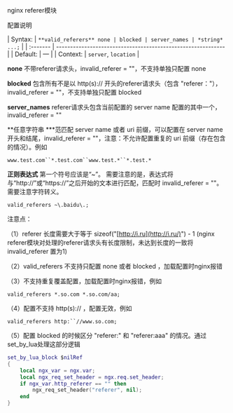 nginx  referer模块

配置说明 

| Syntax:  | `**valid_referers** none | blocked | server_names | *string* ...;` |
| :------- | ------------------------------------------------------------ |
| Default: | —                                                            |
| Context: | `server`, `location`                                         |

**none** 不带referer请求头，invalid_referer = ""，不支持单独只配置 none

**blocked** 包含所有不是以 http(s):// 开头的referer请求头（包含 "referer："），invalid_referer = ""，不支持单独只配置 blocked

**server_names** referer请求头包含当前配置的 server name 配置的其中一个，invalid_referer = ""

**任意字符串 \***范匹配 server name 或者 uri 前缀，可以配置在 server name 开头和结尾，invalid_referer = ""，注意：不允许配置重复的 uri 前缀（存在包含的情况）。例如 

```
www.test.com``*.test.com``www.test.*``*.test.*
```

   **正则表达式** 第一个符号应该是“~”。 需要注意的是，表达式将与“http://”或“https://”之后开始的文本进行匹配，匹配时 invalid_referer = ""。需要注意字符转义。

```
valid_referers ~\.baidu\.;
```



注意点：

（1）referer 长度需要大于等于 sizeof("[http://i.ru](http://i.ru/)") - 1 (nginx referer模块对处理的referer请求头有长度限制，未达到长度的一致将 invalid_referer 置为1)

（2）valid_referers 不支持只配置 none 或者 blocked ，加载配置时nginx报错

（3）不支持重复覆盖配置，加载配置时nginx报错，例如

```
valid_referers *.so.com *.so.com/aa;
```

（4）配置不支持 http(s):// ，配置无效，例如

```
valid_referers http:``//www.so.com;
```

（5）配置 blocked 的时候区分 "referer:" 和 "referer:aaa" 的情况。通过set_by_lua处理这部分逻辑

```lua
set_by_lua_block $nilRef 
{
    local ngx_var = ngx.var;
    local ngx_req_set_header = ngx.req.set_header;
    if ngx_var.http_referer == "" then
        ngx_req_set_header("referer", nil);
    end
}
```

